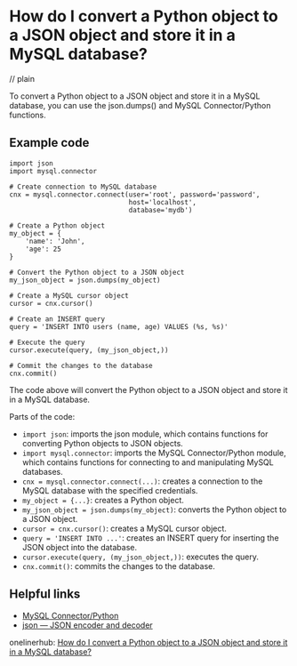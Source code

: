 # How do I convert a Python object to a JSON object and store it in a MySQL database?
// plain

To convert a Python object to a JSON object and store it in a MySQL database, you can use the json.dumps() and MySQL Connector/Python functions.

## Example code

```
import json
import mysql.connector

# Create connection to MySQL database
cnx = mysql.connector.connect(user='root', password='password',
                              host='localhost',
                              database='mydb')

# Create a Python object
my_object = {
    'name': 'John',
    'age': 25
}

# Convert the Python object to a JSON object
my_json_object = json.dumps(my_object)

# Create a MySQL cursor object
cursor = cnx.cursor()

# Create an INSERT query
query = 'INSERT INTO users (name, age) VALUES (%s, %s)'

# Execute the query
cursor.execute(query, (my_json_object,))

# Commit the changes to the database
cnx.commit()
```

The code above will convert the Python object to a JSON object and store it in a MySQL database.

Parts of the code:
- `import json`: imports the json module, which contains functions for converting Python objects to JSON objects.
- `import mysql.connector`: imports the MySQL Connector/Python module, which contains functions for connecting to and manipulating MySQL databases.
- `cnx = mysql.connector.connect(...)`: creates a connection to the MySQL database with the specified credentials.
- `my_object = {...}`: creates a Python object.
- `my_json_object = json.dumps(my_object)`: converts the Python object to a JSON object.
- `cursor = cnx.cursor()`: creates a MySQL cursor object.
- `query = 'INSERT INTO ...'`: creates an INSERT query for inserting the JSON object into the database.
- `cursor.execute(query, (my_json_object,))`: executes the query.
- `cnx.commit()`: commits the changes to the database.

## Helpful links
- [MySQL Connector/Python](https://dev.mysql.com/doc/connector-python/en/)
- [json — JSON encoder and decoder](https://docs.python.org/3/library/json.html)

onelinerhub: [How do I convert a Python object to a JSON object and store it in a MySQL database?](https://onelinerhub.com/python-mysql/how-do-i-convert-a-python-object-to-a-json-object-and-store-it-in-a-mysql-database)